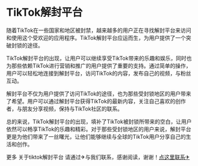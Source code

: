 # TikTok解封平台

随着TikTok在一些国家和地区被封禁，越来越多的用户正在寻找解封平台来访问和使用这个受欢迎的应用程序。TikTok解封平台应运而生，为用户提供了一个突破封锁的途径。

TikTok解封平台的出现，让用户可以继续享受TikTok带来的乐趣和娱乐，同时也为那些依赖TikTok进行营销和推广的用户提供了重要的支持。通过简单的操作，用户可以轻松地连接到解封平台，访问TikTok的内容，发布自己的视频，与粉丝互动。

解封平台不仅为用户提供了访问TikTok的途径，也为那些受封锁地区的用户带来了希望。用户可以通过解封平台获得TikTok的最新内容，关注自己喜欢的创作者，与朋友分享视频，保持与TikTok社区的联系。

总的来说，TikTok解封平台的出现，填补了TikTok被封锁所带来的空白，让用户依然可以畅享TikTok的乐趣和精彩。对于那些受封锁地区的用户来说，解封平台更是为他们带来了一丝曙光，让他们能够继续与全球的TikTok用户分享自己的生活和创作。

更多 关于tiktok解封平台 请通过✈与我们联系，感谢阅读，谢谢！[点这里联系✈](https://ss.k02.cc)